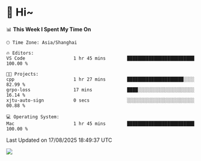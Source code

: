 # 👋 Hi~

<!--START_SECTION:waka-->
📊 **This Week I Spent My Time On** 

```text
🕑︎ Time Zone: Asia/Shanghai

🔥 Editors: 
VS Code                  1 hr 45 mins        █████████████████████████   100.00 % 

🐱‍💻 Projects: 
cpp                      1 hr 27 mins        █████████████████████░░░░   82.99 % 
grpo-loss                17 mins             ████░░░░░░░░░░░░░░░░░░░░░   16.14 % 
xjtu-auto-sign           0 secs              ░░░░░░░░░░░░░░░░░░░░░░░░░   00.88 % 

💻 Operating System: 
Mac                      1 hr 45 mins        █████████████████████████   100.00 % 
```


 Last Updated on 17/08/2025 18:49:37 UTC
<!--END_SECTION:waka-->

![](https://komarev.com/ghpvc/?username=lvdongyi&label=Profile%20views&color=0e75b6&style=flat)
<!---
lvdongyi/lvdongyi is a ✨ special ✨ repository because its `README.md` (this file) appears on your GitHub profile.
You can click the Preview link to take a look at your changes.
--->
